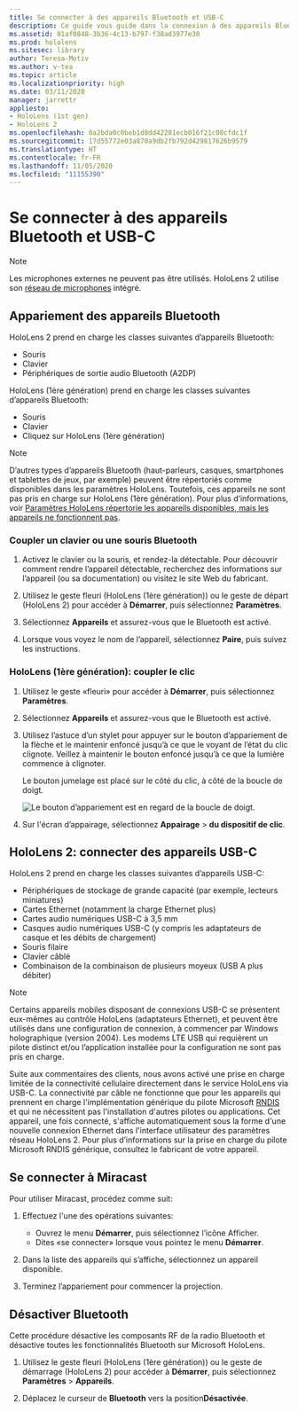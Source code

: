 ```yaml
---
title: Se connecter à des appareils Bluetooth et USB-C
description: Ce guide vous guide dans la connexion à des appareils Bluetooth et périphériques USB-C.
ms.assetid: 01af0848-3b36-4c13-b797-f38ad3977e30
ms.prod: hololens
ms.sitesec: library
author: Teresa-Motiv
ms.author: v-tea
ms.topic: article
ms.localizationpriority: high
ms.date: 03/11/2020
manager: jarrettr
appliesto:
- HoloLens (1st gen)
- HoloLens 2
ms.openlocfilehash: 0a2bda0c0beb1d8dd42281ecb016f21c08cfdc1f
ms.sourcegitcommit: 17d55772e03a870a9db2fb792d429817626b9579
ms.translationtype: HT
ms.contentlocale: fr-FR
ms.lasthandoff: 11/05/2020
ms.locfileid: "11155390"
---
```

# Se connecter à des appareils Bluetooth et USB-C

> [!NOTE]
> Les microphones externes ne peuvent pas être utilisés. HoloLens 2 utilise son [réseau de microphones](hololens2-hardware.md#audio-and-speech) intégré.

## Appariement des appareils Bluetooth

HoloLens 2 prend en charge les classes suivantes d’appareils Bluetooth:

- Souris
- Clavier
- Périphériques de sortie audio Bluetooth (A2DP)

HoloLens (1ère génération) prend en charge les classes suivantes d’appareils Bluetooth:

- Souris
- Clavier
- Cliquez sur HoloLens (1ère génération)

> [!NOTE]
> D’autres types d’appareils Bluetooth (haut-parleurs, casques, smartphones et tablettes de jeux, par exemple) peuvent être répertoriés comme disponibles dans les paramètres HoloLens. Toutefois, ces appareils ne sont pas pris en charge sur HoloLens (1ère génération). Pour plus d’informations, voir [Paramètres HoloLens répertorie les appareils disponibles, mais les appareils ne fonctionnent pas](hololens-FAQ.md#hololens-settings-lists-devices-as-available-but-the-devices-dont-work).

### Coupler un clavier ou une souris Bluetooth

1. Activez le clavier ou la souris, et rendez-la détectable. Pour découvrir comment rendre l’appareil détectable, recherchez des informations sur l’appareil (ou sa documentation) ou visitez le site Web du fabricant.

1. Utilisez le geste fleuri (HoloLens (1ère génération)) ou le geste de départ (HoloLens 2) pour accéder à **Démarrer**, puis sélectionnez **Paramètres**.

1. Sélectionnez **Appareils** et assurez-vous que le Bluetooth est activé.  

1. Lorsque vous voyez le nom de l’appareil, sélectionnez **Paire**, puis suivez les instructions.

### HoloLens (1ère génération): coupler le clic

1. Utilisez le geste «fleuri» pour accéder à **Démarrer**, puis sélectionnez **Paramètres**.

1. Sélectionnez **Appareils** et assurez-vous que le Bluetooth est activé.

1. Utilisez l’astuce d’un stylet pour appuyer sur le bouton d’appariement de la flèche et le maintenir enfoncé jusqu’à ce que le voyant de l’état du clic clignote. Veillez à maintenir le bouton enfoncé jusqu’à ce que la lumière commence à clignoter.  

   Le bouton jumelage est placé sur le côté du clic, à côté de la boucle de doigt.
   
   ![Le bouton d’appariement est en regard de la boucle de doigt.](images/use-hololens-clicker-1.png)
   
1. Sur l'écran d’appairage, sélectionnez **Appairage** > **du dispositif de clic**.

## HoloLens 2: connecter des appareils USB-C

HoloLens 2 prend en charge les classes suivantes d’appareils USB-C:

- Périphériques de stockage de grande capacité (par exemple, lecteurs miniatures)
- Cartes Ethernet (notamment la charge Ethernet plus)
- Cartes audio numériques USB-C à 3,5 mm
- Casques audio numériques USB-C (y compris les adaptateurs de casque et les débits de chargement)
- Souris filaire
- Clavier câblé
- Combinaison de la combinaison de plusieurs moyeux (USB A plus débiter)

> [!NOTE]
> Certains appareils mobiles disposant de connexions USB-C se présentent eux-mêmes au contrôle HoloLens (adaptateurs Ethernet), et peuvent être utilisés dans une configuration de connexion, à commencer par Windows holographique (version 2004). Les modems LTE USB qui requièrent un pilote distinct et/ou l’application installée pour la configuration ne sont pas pris en charge.

Suite aux commentaires des clients, nous avons activé une prise en charge limitée de la connectivité cellulaire directement dans le service HoloLens via USB-C.  La connectivité par câble ne fonctionne que pour les appareils qui prennent en charge l'implémentation générique du pilote Microsoft [RNDIS](https://docs.microsoft.com/windows-hardware/drivers/network/overview-of-remote-ndis--rndis-) et qui ne nécessitent pas l'installation d'autres pilotes ou applications.  Cet appareil, une fois connecté, s'affiche automatiquement sous la forme d'une nouvelle connexion Ethernet dans l'interface utilisateur des paramètres réseau HoloLens 2. Pour plus d’informations sur la prise en charge du pilote Microsoft RNDIS générique, consultez le fabricant de votre appareil.

## Se connecter à Miracast

Pour utiliser Miracast, procédez comme suit:

1. Effectuez l'une des opérations suivantes:  

   - Ouvrez le menu **Démarrer**, puis sélectionnez l’icône Afficher.
   - Dites «se connecter» lorsque vous pointez le menu **Démarrer**.  

1. Dans la liste des appareils qui s’affiche, sélectionnez un appareil disponible.

1. Terminez l’appariement pour commencer la projection.

## Désactiver Bluetooth

Cette procédure désactive les composants RF de la radio Bluetooth et désactive toutes les fonctionnalités Bluetooth sur Microsoft HoloLens.

1. Utilisez le geste fleuri (HoloLens (1ère génération)) ou le geste de démarrage (HoloLens 2) pour accéder à **Démarrer**, puis sélectionnez **Paramètres** > **Appareils**.

1. Déplacez le curseur de **Bluetooth** vers la position**Désactivée**.
